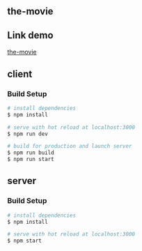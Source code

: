 ## the-movie

## Link demo

[the-movie](https://the-movie-2611.herokuapp.com)

## client

### Build Setup

```bash
# install dependencies
$ npm install

# serve with hot reload at localhost:3000
$ npm run dev

# build for production and launch server
$ npm run build
$ npm run start
```

## server

### Build Setup

```bash
# install dependencies
$ npm install

# serve with hot reload at localhost:3000
$ npm start
```

